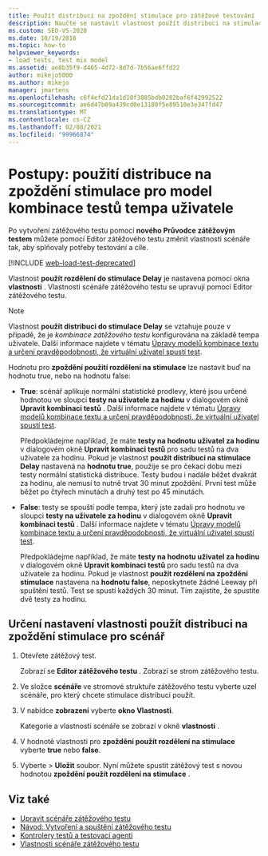 ```yaml
---
title: Použít distribuci na zpoždění stimulace pro zátěžové testování
description: Naučte se nastavit vlastnost použít distribuci na stimulace zpoždění pro zátěžový test pomocí okno Vlastnosti.
ms.custom: SEO-VS-2020
ms.date: 10/19/2016
ms.topic: how-to
helpviewer_keywords:
- load tests, test mix model
ms.assetid: ae8b35f9-d465-4d72-8d7d-7b56ae6ffd22
author: mikejo5000
ms.author: mikejo
manager: jmartens
ms.openlocfilehash: c6f4efd21da1d10f3885bdb0202baf6f42992522
ms.sourcegitcommit: ae6d47b09a439cd0e13180f5e89510e3e347fd47
ms.translationtype: MT
ms.contentlocale: cs-CZ
ms.lasthandoff: 02/08/2021
ms.locfileid: "99966874"
---
```

# <a name="how-to-apply-distribution-to-pacing-delay-for-a-user-pace-test-mix-model"></a>Postupy: použití distribuce na zpoždění stimulace pro model kombinace testů tempa uživatele

Po vytvoření zátěžového testu pomocí **nového Průvodce zátěžovým testem** můžete pomocí Editor zátěžového testu změnit vlastnosti scénáře tak, aby splňovaly potřeby testování a cíle.

[!INCLUDE [web-load-test-deprecated](includes/web-load-test-deprecated.md)]

Vlastnost **použít rozdělení do stimulace Delay** je nastavena pomocí okna **vlastnosti** . Vlastnosti scénáře zátěžového testu se upravují pomocí Editor zátěžového testu.

> [!NOTE]
> Vlastnost **použít distribuci do stimulace Delay** se vztahuje pouze v případě, že je *kombinace zátěžového testu* konfigurována na základě tempa uživatele. Další informace najdete v tématu [Úpravy modelů kombinace textu a určení pravděpodobnosti, že virtuální uživatel spustí test](../test/edit-test-mix-models-to-specify-the-probability-of-a-virtual-user-running-a-test.md).

Hodnotu pro **zpoždění použití rozdělení na stimulace** lze nastavit buď na hodnotu true, nebo na hodnotu false:

- **True**: scénář aplikuje normální statistické prodlevy, které jsou určené hodnotou ve sloupci **testy na uživatele za hodinu** v dialogovém okně **Upravit kombinaci testů** . Další informace najdete v tématu [Úpravy modelů kombinace textu a určení pravděpodobnosti, že virtuální uživatel spustí test](../test/edit-test-mix-models-to-specify-the-probability-of-a-virtual-user-running-a-test.md).

     Předpokládejme například, že máte **testy na hodnotu uživatel za hodinu** v dialogovém okně **Upravit kombinaci testů** pro sadu testů na dva uživatele za hodinu. Pokud je vlastnost **použít distribuci na stimulace Delay** nastavená na **hodnotu true**, použije se pro čekací dobu mezi testy normální statistická distribuce. Testy budou i nadále běžet dvakrát za hodinu, ale nemusí to nutně trvat 30 minut zpoždění. První test může běžet po čtyřech minutách a druhý test po 45 minutách.

- **False**: testy se spouští podle tempa, který jste zadali pro hodnotu ve sloupci **testy na uživatele za hodinu** v dialogovém okně **Upravit kombinaci testů** . Další informace najdete v tématu [Úpravy modelů kombinace textu a určení pravděpodobnosti, že virtuální uživatel spustí test](../test/edit-test-mix-models-to-specify-the-probability-of-a-virtual-user-running-a-test.md).

     Předpokládejme například, že máte **testy na hodnotu uživatel za hodinu** v dialogovém okně **Upravit kombinaci testů** pro sadu testů na dva uživatele za hodinu. Pokud je vlastnost **použít rozdělení na zpoždění stimulace** nastavena na **hodnotu false**, neposkytnete žádné Leeway při spuštění testů. Test se spustí každých 30 minut. Tím zajistíte, že spustíte dvě testy za hodinu.

## <a name="to-specify-the-apply-distribution-to-pacing-delay-property-setting-for-a-scenario"></a>Určení nastavení vlastnosti použít distribuci na zpoždění stimulace pro scénář

1. Otevřete zátěžový test.

   Zobrazí se **Editor zátěžového testu** . Zobrazí se strom zátěžového testu.

2. Ve složce **scénáře** ve stromové struktuře zátěžového testu vyberte uzel scénáře, pro který chcete stimulace distribuci použít.

3. V nabídce **zobrazení** vyberte **okno Vlastnosti**.

   Kategorie a vlastnosti scénáře se zobrazí v okně **vlastnosti** .

4. V hodnotě vlastnosti pro **zpoždění použít rozdělení na stimulace** vyberte **true** nebo **false**.

5. Vyberte   >  **Uložit** soubor. Nyní můžete spustit zátěžový test s novou hodnotou **zpoždění použít rozdělení na stimulace** .

## <a name="see-also"></a>Viz také

- [Upravit scénáře zátěžového testu](../test/edit-load-test-scenarios.md)
- [Návod: Vytvoření a spuštění zátěžového testu](../test/walkthrough-create-and-run-a-load-test.md)
- [Kontrolery testů a testovací agenti](configure-test-agents-and-controllers-for-load-tests.md)
- [Vlastnosti scénáře zátěžového testu](../test/load-test-scenario-properties.md)
